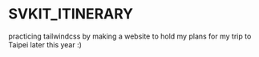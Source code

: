 # SVKIT_ITINERARY

practicing tailwindcss by making a website to hold my plans for my trip to Taipei later this year :)
